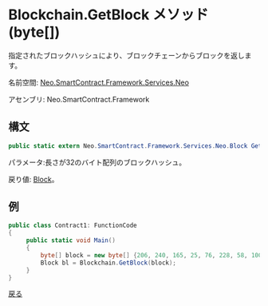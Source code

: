 # Blockchain.GetBlock メソッド (byte[])

指定されたブロックハッシュにより、ブロックチェーンからブロックを返します。

名前空間: [Neo.SmartContract.Framework.Services.Neo](../../neo.md)

アセンブリ: Neo.SmartContract.Framework

## 構文

```c#
public static extern Neo.SmartContract.Framework.Services.Neo.Block GetBlock(byte[] hash)
```

パラメータ:長さが32のバイト配列のブロックハッシュ。

戻り値: [Block](../Block.md)。

## 例

```c#
public class Contract1: FunctionCode
{
     public static void Main()
     {
         byte[] block = new byte[] {206, 240, 165, 25, 76, 228, 58, 100, 117, 184, 213, 171, 61, 96, 34, 234, 129, 116, 60, 71, 11, 231, 143, 195, 123, 5, 190, 250, 182, 14, 152};
         Block bl = Blockchain.GetBlock(block);
     }
}
```



[戻る](../Blockchain.md)
